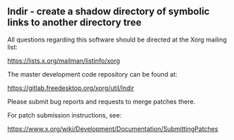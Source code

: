 lndir - create a shadow directory of symbolic links to another directory tree
-----------------------------------------------------------------------------

All questions regarding this software should be directed at the
Xorg mailing list:

  https://lists.x.org/mailman/listinfo/xorg

The master development code repository can be found at:

  https://gitlab.freedesktop.org/xorg/util/lndir

Please submit bug reports and requests to merge patches there.

For patch submission instructions, see:

  https://www.x.org/wiki/Development/Documentation/SubmittingPatches

